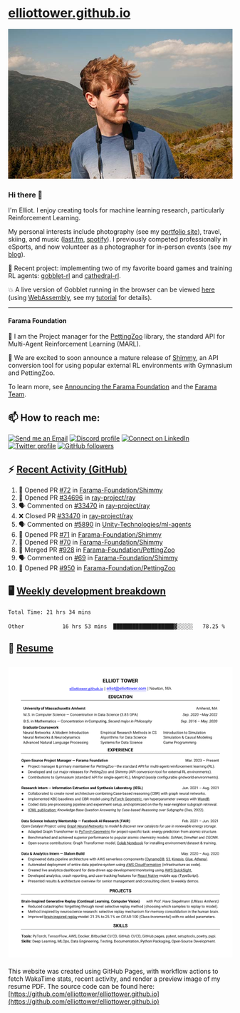 # [elliottower.github.io](https://github.com/elliottower/elliottower.github.io)

[![A wild Elliot on Mt Washington](https://raw.githubusercontent.com/elliottower/elliottower.github.io/main/src/jpg/DSCF7539-600px.jpg?raw=true)](https://raw.githubusercontent.com/elliottower/elliottower.github.io/main/src/jpg/DSCF7539.jpg?raw=true)

### Hi there 👋

I'm Elliot. I enjoy creating tools for machine learning research, particularly Reinforcement Learning.

My personal interests include photography (see my [portfolio site](https://www.elliottower.com/)), travel, skiing, and music ([last.fm](https://www.last.fm/user/ajsdlfkwer), [spotify](https://open.spotify.com/user/12132818380)). I previously competed professionally in eSports, and now volunteer as a photographer for in-person events (see my [blog](https://www.elliottower.com/stories/?category=events)).

🤖 Recent project: implementing two of my favorite board games and training RL agents: [gobblet-rl](https://github.com/elliottower/gobblet-rl) and [cathedral-rl](https://github.com/elliottower/cathedral-rl). 

💥 A live version of Gobblet running in the browser can be viewed [here](https://elliottower.github.io/gobblet-rl/) (using [WebAssembly](https://webassembly.org/), see my [tutorial](https://github.com/elliottower/gobblet-rl/blob/main/tutorials/WebAssembly/web_assembly.md) for details).

----

#### Farama Foundation

🚀 I am the Project manager for the [PettingZoo](https://github.com/Farama-Foundation/PettingZoo) library, the standard API for Multi-Agent Reinforcement Learning (MARL). 

🎉 We are excited to soon announce a mature release of [Shimmy](https://github.com/Farama-Foundation/Shimmy), an API conversion tool for using popular external RL environments with Gymnasium and PettingZoo. 

To learn more, see [Announcing the Farama Foundation](https://farama.org/Announcing-The-Farama-Foundation) and the [Farama Team](https://farama.org/team).

## 📫 How to reach me:

 [![Send me an Email](https://img.shields.io/badge/email-elliot%40elliottower.com-blue)](mailto:elliot@elliottower.com)
 [![Discord profile](https://img.shields.io/badge/Discord-7289DA?style=flat&logo=discord&logoColor=white)](https://discord.com/users/83091537923145728)
 [![Connect on LinkedIn](https://img.shields.io/badge/--linkedin?label=LinkedIn&logo=LinkedIn&style=social)](https://www.linkedin.com/in/elliot-tower)
 [![Twitter profile](https://img.shields.io/twitter/follow/elliottower?style=social)](https://twitter.com/ElliotTower/)
 [![GitHub followers](https://img.shields.io/github/followers/elliottower?style=social)](https://github.com/elliottower/)

## ⚡ [Recent Activity (GitHub)](https://github.com/elliottower)

<!--START_SECTION:activity-->
1. 💪 Opened PR [#72](https://github.com/Farama-Foundation/Shimmy/pull/72) in [Farama-Foundation/Shimmy](https://github.com/Farama-Foundation/Shimmy)
2. 💪 Opened PR [#34696](https://github.com/ray-project/ray/pull/34696) in [ray-project/ray](https://github.com/ray-project/ray)
3. 🗣 Commented on [#33470](https://github.com/ray-project/ray/issues/33470) in [ray-project/ray](https://github.com/ray-project/ray)
4. ❌ Closed PR [#33470](https://github.com/ray-project/ray/pull/33470) in [ray-project/ray](https://github.com/ray-project/ray)
5. 🗣 Commented on [#5890](https://github.com/Unity-Technologies/ml-agents/issues/5890) in [Unity-Technologies/ml-agents](https://github.com/Unity-Technologies/ml-agents)
6. 💪 Opened PR [#71](https://github.com/Farama-Foundation/Shimmy/pull/71) in [Farama-Foundation/Shimmy](https://github.com/Farama-Foundation/Shimmy)
7. 💪 Opened PR [#70](https://github.com/Farama-Foundation/Shimmy/pull/70) in [Farama-Foundation/Shimmy](https://github.com/Farama-Foundation/Shimmy)
8. 🎉 Merged PR [#928](https://github.com/Farama-Foundation/PettingZoo/pull/928) in [Farama-Foundation/PettingZoo](https://github.com/Farama-Foundation/PettingZoo)
9. 🗣 Commented on [#69](https://github.com/Farama-Foundation/Shimmy/issues/69) in [Farama-Foundation/Shimmy](https://github.com/Farama-Foundation/Shimmy)
10. 💪 Opened PR [#950](https://github.com/Farama-Foundation/PettingZoo/pull/950) in [Farama-Foundation/PettingZoo](https://github.com/Farama-Foundation/PettingZoo)
<!--END_SECTION:activity-->


## 🖥️ [Weekly development breakdown](https://wakatime.com/@elliottower)
<!--START_SECTION:waka-->

```text
Total Time: 21 hrs 34 mins

Other            16 hrs 53 mins  ███████████████████▓░░░░░   78.25 %
```

<!--END_SECTION:waka-->


## 📄 [Resume](https://elliottower.github.io/src/pdf/resume.pdf)

<!-- PDF-TO-MARKDOWN:START -->
![Page 1](src/png/page1.png "Page 1")
---
<!-- PDF-TO-MARKDOWN:END -->

This website was created using GitHub Pages, with workflow actions to fetch WakaTime stats, recent activity, and render a preview image of my resume PDF. The source code can be found here: [https://github.com/elliottower/elliottower.github.io](https://github.com/elliottower/elliottower.github.io)
